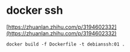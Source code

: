 # docker ssh 

[https://zhuanlan.zhihu.com/p/3194602332](https://zhuanlan.zhihu.com/p/3194602332)

```
docker build -f Dockerfile -t debianssh:01 .
```
